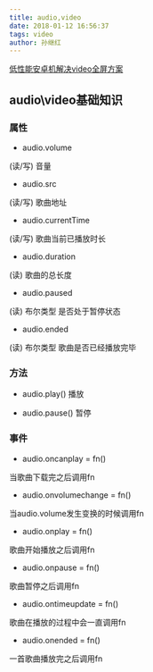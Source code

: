 ```yaml
---
title: audio,video
date: 2018-01-12 16:56:37
tags: video
author: 孙继红
---
```

[低性能安卓机解决video全屏方案](http://www.jb51.net/html5/539458.html)
## audio\video基础知识
###  属性
* audio.volume

(读/写) 音量

* audio.src

(读/写) 歌曲地址

* audio.currentTime

(读/写) 歌曲当前已播放时长

* audio.duration

(读) 歌曲的总长度

* audio.paused

(读) 布尔类型 是否处于暂停状态

* audio.ended

(读) 布尔类型 歌曲是否已经播放完毕

### 方法
* audio.play()   播放

* audio.pause()   暂停

###  事件
*   audio.oncanplay = fn()

 当歌曲下载完之后调用fn

* audio.onvolumechange = fn()

 当audio.volume发生变换的时候调用fn

* audio.onplay = fn()

 歌曲开始播放之后调用fn

* audio.onpause = fn()

 歌曲暂停之后调用fn

* audio.ontimeupdate = fn()

 歌曲在播放的过程中会一直调用fn

* audio.onended = fn()

 一首歌曲播放完之后调用fn
